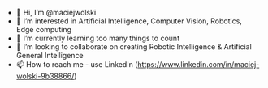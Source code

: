 - 👋 Hi, I’m @maciejwolski
- 👀 I’m interested in Artificial Intelligence, Computer Vision, Robotics, Edge computing
- 🌱 I’m currently learning too many things to count
- 💞️ I’m looking to collaborate on creating Robotic Intelligence & Artificial General Intelligence
- 📫 How to reach me - use LinkedIn (https://www.linkedin.com/in/maciej-wolski-9b38866/)

<!---
maciejwolski/maciejwolski is a ✨ special ✨ repository because its `README.md` (this file) appears on your GitHub profile.
You can click the Preview link to take a look at your changes.
--->
